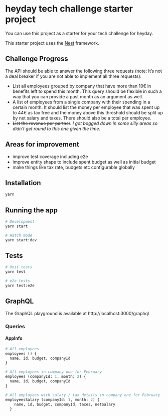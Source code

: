 # heyday tech challenge starter project

You can use this project as a starter for your tech challenge for heyday.

This starter project uses the [Nest](https://github.com/nestjs/nest) framework.

## Challenge Progress

The API should be able to answer the following three requests (note: It’s not a deal breaker if you are not able to implement all three requests):

- List all employees grouped by company that have more than 10€ in benefits left to spend this month. This query should be flexible in such a way that you can provide a past month as an argument as well.
- A list of employees from a single company with their spending in a certain month. It should list the money per employee that was spent up to 44€ as tax free and the money above this threshold should be split up by net salary and taxes. There should also be a total per employee.
- ~~List the revenue per partner~~. _I got bogged down in some silly areas so didn't get round to this one given the time._

## Areas for improvement

- improve test coverage including e2e
- improve entity shape to include spent budget as well as initial budget
- make things like tax rate, budgets etc configurable globally

## Installation

```bash
yarn
```

## Running the app

```bash
# Development
yarn start

# Watch mode
yarn start:dev
```

## Tests

```bash
# Unit tests
yarn test

# e2e tests
yarn test:e2e
```

## GraphQL

The GraphQL playground is available at http://localhost:3000/graphql

### Queries

#### AppInfo

```graphql
# All employees
employees () {
  name, id, budget, companyId
}

# All employees in company one for February
employees (companyId: 1, month: 2) {
  name, id, budget, companyId
}

# All employees with salary / tax details in company one for February
employeesSalary (companyId: 1, month: 2) {
    name, id, budget, companyId, taxes, netSalary
  }
```
